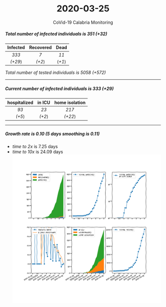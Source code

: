 <div align='center'>

# 2020-03-25
CoVid-19 Calabria Monitoring
</div>

##### Total number of infected individuals is 351 (+32)
Infected | Recovered | Dead
:---: | :---: | :---:
*333* | *7* | *11*
*(+29*) | *(+2*) | (*+1*)

*Total number of tested individuals is 5058 (+572)*
***
##### Current number of infected individuals is 333 (+29)
hospitalized | in ICU | home isolation
:---: | :---: | :---:
*93* |*23* |*217*
*(+5*) |*(+2*) |*(+22*)
***
##### Growth rate is 0.10 (5 days smoothing is 0.11)
- *time to 2x* is 7.25 days
- *time to 10x* is 24.09 days
![stats][stats]

[stats]: stats_Calabria.png

